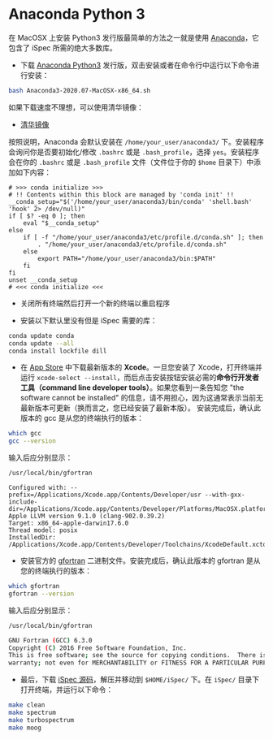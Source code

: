 # Anaconda Python 3

在 MacOSX 上安装 Python3 发行版最简单的方法之一就是使用 [Anaconda](https://www.anaconda.com/products/individual)，它包含了 iSpec 所需的绝大多数库。

- 下载 [Anaconda Python3](https://www.anaconda.com/products/individual) 发行版，双击安装或者在命令行中运行以下命令进行安装：

``` bash
bash Anaconda3-2020.07-MacOSX-x86_64.sh
```

如果下载速度不理想，可以使用清华镜像：

- [清华镜像](https://mirrors.tuna.tsinghua.edu.cn/anaconda/archive/)

按照说明，Anaconda 会默认安装在 `/home/your_user/anaconda3/` 下。安装程序会询问你是否要初始化/修改 `.bashrc` 或是 `.bash_profile`，选择 `yes`。安装程序会在你的 `.bashrc` 或是 `.bash_profile` 文件（文件位于你的 `$home` 目录下）中添加如下内容：

```
# >>> conda initialize >>>
# !! Contents within this block are managed by 'conda init' !!
__conda_setup="$('/home/your_user/anaconda3/bin/conda' 'shell.bash' 'hook' 2> /dev/null)"
if [ $? -eq 0 ]; then
    eval "$__conda_setup"
else
    if [ -f "/home/your_user/anaconda3/etc/profile.d/conda.sh" ]; then
        . "/home/your_user/anaconda3/etc/profile.d/conda.sh"
    else
        export PATH="/home/your_user/anaconda3/bin:$PATH"
    fi
fi
unset __conda_setup
# <<< conda initialize <<<
```

- 关闭所有终端然后打开一个新的终端以重启程序

- 安装以下默认里没有但是 iSpec 需要的库：

``` bash
conda update conda
conda update --all
conda install lockfile dill
```

- 在 [App Store](https://apps.apple.com/cn/app/xcode/id497799835) 中下载最新版本的 **Xcode**。一旦您安装了 Xcode，打开终端并运行 `xcode-select --install`，而后点击安装按钮安装必需的**命令行开发者工具（command line developer tools）**。如果您看到一条告知您 "the software cannot be installed" 的信息，请不用担心，因为这通常表示当前无最新版本可更新（换而言之，您已经安装了最新本版）。 安装完成后，确认此版本的 gcc 是从您的终端执行的版本：

``` bash
which gcc
gcc --version
```

输入后应分别显示：

``` bash
/usr/local/bin/gfortran
```

``` bahs
Configured with: --prefix=/Applications/Xcode.app/Contents/Developer/usr --with-gxx-include-dir=/Applications/Xcode.app/Contents/Developer/Platforms/MacOSX.platform/Developer/SDKs/MacOSX10.13.sdk/usr/include/c++/4.2.1
Apple LLVM version 9.1.0 (clang-902.0.39.2)
Target: x86_64-apple-darwin17.6.0
Thread model: posix
InstalledDir: /Applications/Xcode.app/Contents/Developer/Toolchains/XcodeDefault.xctoolchain/usr/bin
```

- 安装官方的 [gfortran](https://gcc.gnu.org/wiki/GFortranBinaries#MacOS) 二进制文件。安装完成后，确认此版本的 gfortran 是从您的终端执行的版本：

``` bash
which gfortran
gfortran --version
```

输入后应分别显示：

``` bash
/usr/local/bin/gfortran
```

``` bash
GNU Fortran (GCC) 6.3.0
Copyright (C) 2016 Free Software Foundation, Inc.
This is free software; see the source for copying conditions.  There is NO
warranty; not even for MERCHANTABILITY or FITNESS FOR A PARTICULAR PURPOSE.
```

- 最后，下载 [iSpec 源码](/installation/)，解压并移动到 `$HOME/iSpec/` 下。在 `iSpec/` 目录下打开终端，并运行以下命令：

``` bash
make clean
make spectrum
make turbospectrum
make moog
```
